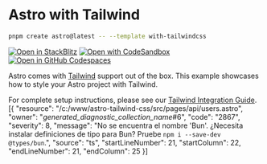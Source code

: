 # Astro with Tailwind

```sh
pnpm create astro@latest -- --template with-tailwindcss
```

[![Open in StackBlitz](https://developer.stackblitz.com/img/open_in_stackblitz.svg)](https://stackblitz.com/github/withastro/astro/tree/latest/examples/with-tailwindcss)
[![Open with CodeSandbox](https://assets.codesandbox.io/github/button-edit-lime.svg)](https://codesandbox.io/p/sandbox/github/withastro/astro/tree/latest/examples/with-tailwindcss)
[![Open in GitHub Codespaces](https://github.com/codespaces/badge.svg)](https://codespaces.new/withastro/astro?devcontainer_path=.devcontainer/with-tailwindcss/devcontainer.json)

Astro comes with [Tailwind](https://tailwindcss.com) support out of the box. This example showcases how to style your Astro project with Tailwind.

For complete setup instructions, please see our [Tailwind Integration Guide](https://docs.astro.build/en/guides/integrations-guide/tailwind).
[{
	"resource": "/c:/www/astro-tailwind-css/src/pages/api/users.astro",
	"owner": "_generated_diagnostic_collection_name_#6",
	"code": "2867",
	"severity": 8,
	"message": "No se encuentra el nombre 'Bun'. ¿Necesita instalar definiciones de tipo para Bun? Pruebe `npm i --save-dev @types/bun`.",
	"source": "ts",
	"startLineNumber": 21,
	"startColumn": 22,
	"endLineNumber": 21,
	"endColumn": 25
}]